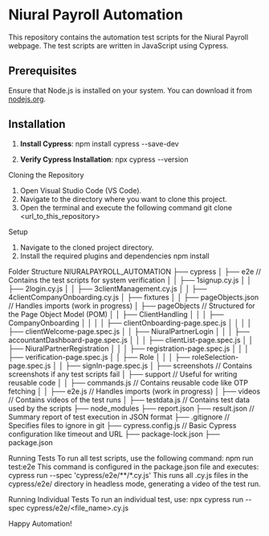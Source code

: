 # Niural Payroll Automation
This repository contains the automation test scripts for the Niural Payroll webpage. The test scripts are written in JavaScript using Cypress.

## Prerequisites
Ensure that Node.js is installed on your system. You can download it from [nodejs.org](https://nodejs.org/).

## Installation
1. **Install Cypress**:
   npm install cypress --save-dev

2. **Verify Cypress Installation**:
   npx cypress --version

Cloning the Repository
  1. Open Visual Studio Code (VS Code).
  2. Navigate to the directory where you want to clone this project.
  3. Open the terminal and execute the following command
     git clone <url_to_this_repository>

Setup
  1. Navigate to the cloned project directory.
  2. Install the required plugins and dependencies
     npm install

Folder Structure
NIURALPAYROLL_AUTOMATION
├── cypress
│   ├── e2e                    // Contains the test scripts for system verification
│   │   ├── 1signup.cy.js
│   │   ├── 2login.cy.js
│   │   ├── 3clientManagement.cy.js
│   │   ├── 4clientCompanyOnboarding.cy.js
│   ├── fixtures
│   │   ├── pageObjects.json   // Handles imports (work in progress)
│   ├── pageObjects            // Structured for the Page Object Model (POM)
│   │   ├── ClientHandling
│   │   │   ├── CompanyOnboarding
│   │   │   │   ├── clientOnboarding-page.spec.js
│   │   │   │   ├── clientWelcome-page.spec.js
│   │   ├── NiuralPartnerLogin
│   │   │   ├── accountantDashboard-page.spec.js
│   │   │   ├── clientList-page.spec.js
│   │   ├── NiuralPartnerRegistration
│   │   │   ├── registration-page.spec.js
│   │   │   ├── verification-page.spec.js
│   │   ├── Role
│   │   │   ├── roleSelection-page.spec.js
│   │   ├── signIn-page.spec.js
│   ├── screenshots            // Contains screenshots if any test scripts fail
│   ├── support                // Useful for writing reusable code
│   │   ├── commands.js        // Contains reusable code like OTP fetching
│   │   ├── e2e.js             // Handles imports (work in progress)
│   ├── videos                 // Contains videos of the test runs
│   ├── testdata.js            // Contains test data used by the scripts
├── node_modules
├── report.json
├── result.json                // Summary report of test execution in JSON format
├── .gitignore                 // Specifies files to ignore in git
├── cypress.config.js          // Basic Cypress configuration like timeout and URL
├── package-lock.json
├── package.json

Running Tests
To run all test scripts, use the following command: 
    npm run test:e2e
This command is configured in the package.json file and executes:
    cypress run --spec 'cypress/e2e/**/*.cy.js'
This runs all .cy.js files in the cypress/e2e/ directory in headless mode, generating a video of the test run.

Running Individual Tests
To run an individual test, use:
  npx cypress run --spec cypress/e2e/<file_name>.cy.js

Happy Automation!
